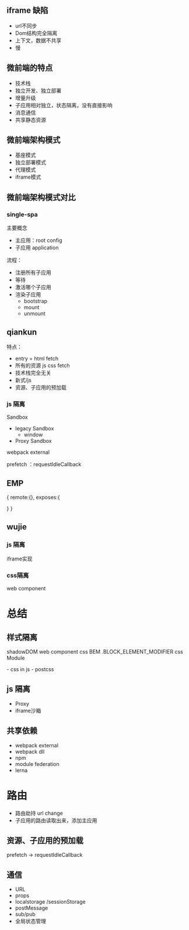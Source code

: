 ## iframe 缺陷
- url不同步
- Dom结构完全隔离
- 上下文，数据不共享
- 慢

## 微前端的特点
- 技术栈
- 独立开发、独立部署
- 增量升级
- 子应用相对独立，状态隔离，没有直接影响
- 消息通信
- 共享静态资源
  
## 微前端架构模式
- 基座模式
- 独立部署模式
- 代理模式
- iframe模式

## 微前端架构模式对比

### single-spa
主要概念
- 主应用：root config
- 子应用 application
  
流程：
- 注册所有子应用
- 等待
- 激活哪个子应用
- 渲染子应用
   - bootstrap
   - mount
   - unmount
  
## qiankun

特点：
- entry = html fetch
- 所有的资源 js css fetch
- 技术栈完全无关
- 新式/js
- 资源、子应用的预加载

### js 隔离
Sandbox
- legacy Sandbox
   - window
-  Proxy Sandbox
  

webpack external

prefetch ：requestIdleCallback

## EMP
{
  remote:{},
  exposes:{
    
  }
}


## wujie
### js 隔离
iframe实现

### css隔离
web component

# 总结

## 样式隔离

shadowDOM
web component
css
 BEM
  .BLOCK_ELEMENT_MODIFIER
 css Module
  <p data-abc-asdsddd></p>
 - css in js
 - postcss

## js 隔离
- Proxy
- iframe沙箱

## 共享依赖
- webpack external
- webpack dll
- npm
- module federation
- lerna
  
# 路由
- 路由劫持 url change
- 子应用的路由读取出来，添加主应用

## 资源、子应用的预加载
prefetch -> requestIdleCallback

## 通信

- URL
- props
- localstorage /sessionStorage
- postMessage
- sub/pub
- 全局状态管理
  



   
